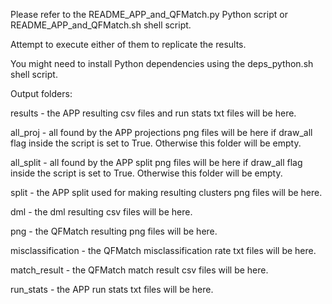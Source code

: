 Please refer to the README_APP_and_QFMatch.py Python script or README_APP_and_QFMatch.sh shell script.

Attempt to execute either of them to replicate the results.

You might need to install Python dependencies using the deps_python.sh shell script.


Output folders:

results - the APP resulting csv files and run stats txt files will be here.

all_proj - all found by the APP projections png files will be here if draw_all flag inside the script is set to True. Otherwise this folder will be empty.

all_split - all found by the APP split png files will be here if draw_all flag inside the script is set to True. Otherwise this folder will be empty.

split - the APP split used for making resulting clusters png files will be here.

dml - the dml resulting csv files will be here.

png - the QFMatch resulting png files will be here.

misclassification - the QFMatch misclassification rate txt files will be here.

match_result - the QFMatch match result csv files will be here.

run_stats - the APP run stats txt files will be here.
